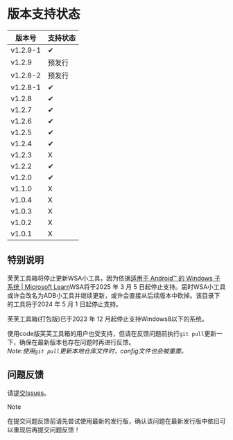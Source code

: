 # 版本支持状态

| 版本号 | 支持状态 |
|-----|-----|
| v1.2.9-1 | ✔ |
| v1.2.9 | 预发行 |
| v1.2.8-2 | 预发行 |
| v1.2.8-1 | ✔ |
| v1.2.8 | ✔ |
| v1.2.7 | ✔ |
| v1.2.6 | ✔ |
| v1.2.5 | ✔ |
| v1.2.4 | ✔ |
| v1.2.3 | X |
| v1.2.2 | ✔ |
| v1.2.0 | ✔ |
| v1.1.0 | X |
| v1.0.4 | X |
| v1.0.3 | X |
| v1.0.2 | X |
| v1.0.1 | X |

## 特别说明

芙芙工具箱将停止更新WSA小工具，因为依据[适用于 Android™️ 的 Windows 子系统 | Microsoft Learn](https://learn.microsoft.com/zh-cn/windows/android/wsa/)WSA将于2025 年 3 月 5 日起停止支持。届时WSA小工具或许会改名为ADB小工具并继续更新，或许会直接从后续版本中砍掉。该目录下的工具将于2024 年 5 月 1 日起停止支持。<br>

芙芙工具箱(打包版)已于2023 年 12 月起停止支持Windows8以下的系统。<br>

使用code版芙芙工具箱的用户也受支持，但请在反馈问题前执行`git pull`更新一下，确保在最新版本也存在问题时再进行反馈。<br>
*Note:使用`git pull`更新本地仓库文件时，config文件也会被重置。*<br>

## 问题反馈

请[提交Issues](https://github.com/DuckDuckStudio/Fufu_Tools/issues/new)。

> [!NOTE]
> 在提交问题反馈前请先尝试使用最新的发行版，确认该问题在最新发行版中依旧可以重现后再提交问题反馈！<br>

<!--
# ------------- 目标 Issues -------------------
#Issues34: tag:优化，处理中->待发布
#按文件名/文件格式查找文件工具不会检查路径是否存在

#Issues35: tag:优化
#[实验性]自动打包所有py文件工具可以输出具体哪些文件炸了

#Issues36: tag:新功能，优化，需要社区帮助
#建议添加更新程序
#描述：在版本信息检测工具检测到新版本后调用更新程序

#Issues37: tag:优化，处理中->待发布
#[实验性]自动打包所有py文件工具可以区分具体找到了多少个py文件与多少个pyw文件
-->

